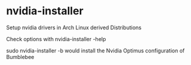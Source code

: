 # nvidia-installer
Setup nvidia drivers in Arch Linux derived Distributions

Check options with nvidia-installer -help

sudo nvidia-installer -b would install the Nvidia Optimus configuration of Bumblebee
